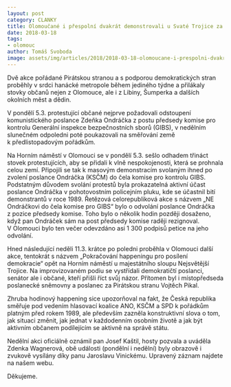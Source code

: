 ```yaml
---
layout: post
category: CLANKY
title: Olomoučané i přespolní dvakrát demonstrovali u Svaté Trojice za posílení demokracie
date: 2018-03-18
tags: 
- olomouc
author: Tomáš Svoboda
image: assets/img/articles/2018/2018-03-18-olomoucane-i-prespolni-dvakrat-demonstrovali-u-svate-trojice-za-posileni-demokracie.jpg   #751x422 pixelu
---
```

Dvě akce pořádané Pirátskou stranou a s podporou demokratických stran proběhly v srdci hanácké metropole během jediného týdne a přilákaly stovky občanů nejen z Olomouce, ale i z Libiny, Šumperka a dalších okolních měst a dědin.

V pondělí 5.3. protestující občané nejprve požadovali odstoupení komunistického poslance Zdeňka Ondráčka z postu předsedy komise pro kontrolu Generální inspekce bezpečnostních sborů (GIBS), v nedělním slunečném odpoledni poté poukazovali na směřování země k předlistopadovým pořádkům. 

Na Horním náměstí v Olomouci se v pondělí 5.3. sešlo odhadem třináct stovek protestujících, aby se přidali k vlně nespokojenosti, která se prohnala celou zemí. Připojili se tak k masovým demonstracím svolaným ihned po zvolení poslance Ondráčka (KSČM) do čela komise pro kontrolu GIBS. Podstatným důvodem svolání protestů byla prokazatelná aktivní účast poslance Ondráčka v pohotovostním policejním pluku, kde se účastnil bití demonstrantů v roce 1989. Řetězová celorepubliková akce s názvem „NE Ondráčkovi do čela komise pro GIBS“ bylo o odvolání poslance Ondráčka z pozice předsedy komise. Toho bylo o několik hodin později dosaženo, když pan Ondráček sám na post předsedy komise raději rezignoval. V Olomouci bylo ten večer odevzdáno asi 1 300 podpisů petice na jeho odvolání. 

Hned následující neděli 11.3. krátce po poledni proběhla v Olomouci další akce, tentokrát s názvem „Pokračování happeningu pro posílení demokracie“ opět na Horním náměstí u majestátního sloupu Nejsvětější Trojice. Na improvizovaném podiu se vystřídali demokratičtí poslanci, senátor ale i občané, kteří přišli říct svůj názor. Přítomen byl i místopředseda poslanecké sněmovny a poslanec za Pirátskou stranu Vojtěch Pikal. 

Zhruba hodinový happening sice upozorňoval na fakt, že Česká republika směřuje pod vedením hlasovací koalice ANO, KSČM a SPD k pořádkům platným před rokem 1989, ale především zazněla konstruktivní slova o tom, jak situaci změnit, jak jednat v každodenním osobním životě a jak být aktivním občanem podílejícím se aktivně na správě státu. 

Nedělní akci oficiálně oznámil pan Josef Kaštil, hosty pozvala a uváděla Zdenka Wagnerová, obě události (pondělní i nedělní) byly obrazově i zvukově vysílány díky panu Jaroslavu Vinickému.  Upravený záznam najdete na našem webu.

Děkujeme. 